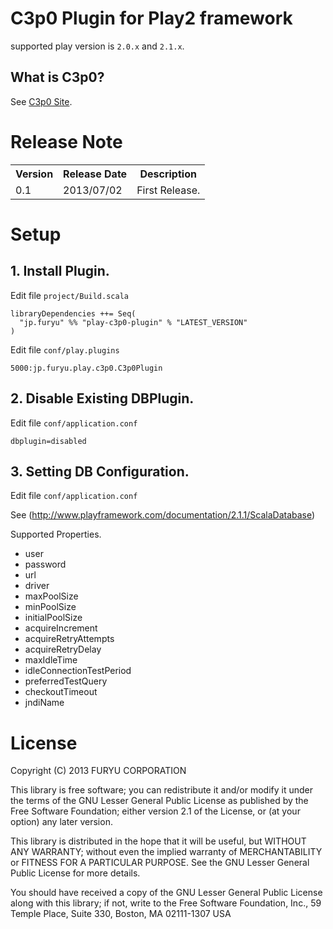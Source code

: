 # C3p0 Plugin for Play2 framework

supported play version is ```2.0.x``` and ```2.1.x```.

## What is C3p0?

See [C3p0 Site](http://www.mchange.com/projects/c3p0/).

# Release Note

<table>
<tr><th>Version</th><th>Release Date</th><th>Description</th></tr>
<tr><td>0.1</td><td>2013/07/02</td><td>First Release.</td></tr>
</table>

# Setup

## 1. Install Plugin.

Edit file `project/Build.scala`

```
libraryDependencies ++= Seq(
  "jp.furyu" %% "play-c3p0-plugin" % "LATEST_VERSION"
)
```

Edit file `conf/play.plugins`

```
5000:jp.furyu.play.c3p0.C3p0Plugin
```

## 2. Disable Existing DBPlugin.

Edit file `conf/application.conf`

```
dbplugin=disabled
```

## 3. Setting DB Configuration.

Edit file `conf/application.conf`

See (http://www.playframework.com/documentation/2.1.1/ScalaDatabase)

Supported Properties.

* user
* password
* url
* driver
* maxPoolSize
* minPoolSize
* initialPoolSize
* acquireIncrement
* acquireRetryAttempts
* acquireRetryDelay
* maxIdleTime
* idleConnectionTestPeriod
* preferredTestQuery
* checkoutTimeout
* jndiName

# License

Copyright (C) 2013 FURYU CORPORATION

This library is free software; you can redistribute it and/or
modify it under the terms of the GNU Lesser General Public
License as published by the Free Software Foundation; either
version 2.1 of the License, or (at your option) any later version.

This library is distributed in the hope that it will be useful,
but WITHOUT ANY WARRANTY; without even the implied warranty of
MERCHANTABILITY or FITNESS FOR A PARTICULAR PURPOSE. See the GNU
Lesser General Public License for more details.

You should have received a copy of the GNU Lesser General Public
License along with this library; if not, write to the Free Software
Foundation, Inc., 59 Temple Place, Suite 330, Boston, MA 02111-1307 USA